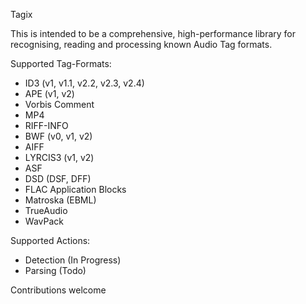 Tagix

This is intended to be a comprehensive, high-performance library for recognising, reading and processing known Audio Tag formats.

Supported Tag-Formats:

- ID3 (v1, v1.1, v2.2, v2.3, v2.4)
- APE (v1, v2)
- Vorbis Comment
- MP4
- RIFF-INFO
- BWF (v0, v1, v2)
- AIFF
- LYRCIS3 (v1, v2)
- ASF
- DSD (DSF, DFF)
- FLAC Application Blocks
- Matroska (EBML)
- TrueAudio
- WavPack

Supported Actions:

- Detection (In Progress)
- Parsing (Todo)

Contributions welcome
